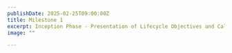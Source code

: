 ```yaml
---
publishDate: 2025-02-25T09:00:00Z
title: Milestone 1
excerpt: Inception Phase - Presentation of Lifecycle Objectives and Calendar for the Project.
image: ""

---
```


